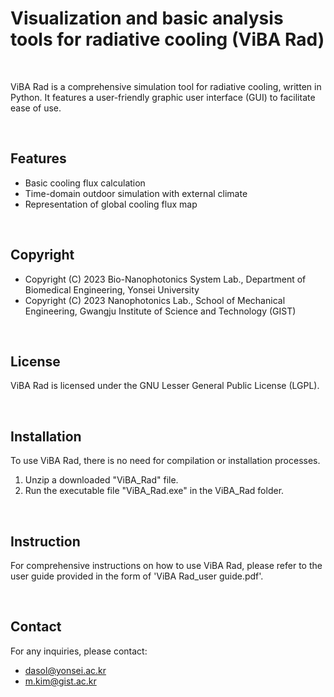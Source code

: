 # Visualization and basic analysis tools for radiative cooling (ViBA Rad)

 

ViBA Rad is a comprehensive simulation tool for radiative cooling, written in Python. It features a user-friendly graphic user interface (GUI) to facilitate ease of use.

 

## Features
- Basic cooling flux calculation
- Time-domain outdoor simulation with external climate
- Representation of global cooling flux map

 

## Copyright
- Copyright (C) 2023 Bio-Nanophotonics System Lab., Department of Biomedical Engineering, Yonsei University
- Copyright (C) 2023 Nanophotonics Lab., School of Mechanical Engineering, Gwangju Institute of Science and Technology (GIST)

 

## License
ViBA Rad is licensed under the GNU Lesser General Public License (LGPL).

 

## Installation
To use ViBA Rad, there is no need for compilation or installation processes. 
1. Unzip a downloaded "ViBA_Rad" file.
2. Run the executable file "ViBA_Rad.exe" in the ViBA_Rad folder.

 

## Instruction
For comprehensive instructions on how to use ViBA Rad, please refer to the user guide provided in the form of 'ViBA Rad_user guide.pdf'.

 

## Contact
For any inquiries, please contact:
- dasol@yonsei.ac.kr
- m.kim@gist.ac.kr